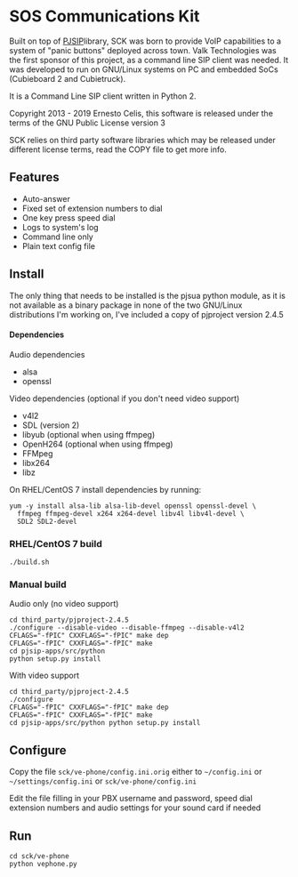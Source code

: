 SOS Communications Kit
======================

Built on top of [PJSIP](https://www.pjsip.org/)library, SCK was born to
provide VoIP capabilities to a system of "panic buttons" deployed across
town. Valk Technologies was the first sponsor of this project, as a
command line SIP client was needed. It was developed to run on GNU/Linux
systems on PC and embedded SoCs (Cubieboard 2 and Cubietruck).

It is a Command Line SIP client written in Python 2.

Copyright 2013 - 2019 Ernesto Celis, this software is released under the
terms of the GNU Public License version 3

SCK relies on third party software libraries which may be released
under different license terms, read the COPY file to get more info.


Features
--------

* Auto-answer
* Fixed set of extension numbers to dial
* One key press speed dial
* Logs to system's log
* Command line only
* Plain text config file


Install
-------

The only thing that needs to be installed is the pjsua python module, as
it is not available as a binary package in none of the two GNU/Linux
distributions I'm working on, I've included a copy of pjproject
version 2.4.5

#### Dependencies

Audio dependencies

* alsa
* openssl

Video dependencies (optional if you don't need video support)

* v4l2
* SDL (version 2)
* libyub (optional when using ffmpeg)
* OpenH264 (optional when using ffmpeg)
* FFMpeg
* libx264
* libz

On RHEL/CentOS 7 install dependencies by running:


    yum -y install alsa-lib alsa-lib-devel openssl openssl-devel \
      ffmpeg ffmpeg-devel x264 x264-devel libv4l libv4l-devel \
      SDL2 SDL2-devel


### RHEL/CentOS 7 build


    ./build.sh


### Manual build

Audio only (no video support)


    cd third_party/pjproject-2.4.5
    ./configure --disable-video --disable-ffmpeg --disable-v4l2
    CFLAGS="-fPIC" CXXFLAGS="-fPIC" make dep
    CFLAGS="-fPIC" CXXFLAGS="-fPIC" make
    cd pjsip-apps/src/python
    python setup.py install


With video support


    cd third_party/pjproject-2.4.5
    ./configure
    CFLAGS="-fPIC" CXXFLAGS="-fPIC" make dep
    CFLAGS="-fPIC" CXXFLAGS="-fPIC" make
    cd pjsip-apps/src/python python setup.py install


Configure
---------

Copy the file `sck/ve-phone/config.ini.orig` either to `~/config.ini` or
`~/settings/config.ini` or `sck/ve-phone/config.ini`

Edit the file filling in your PBX username and password, speed dial
extension numbers and audio settings for your sound card if needed


Run
---


    cd sck/ve-phone
    python vephone.py


